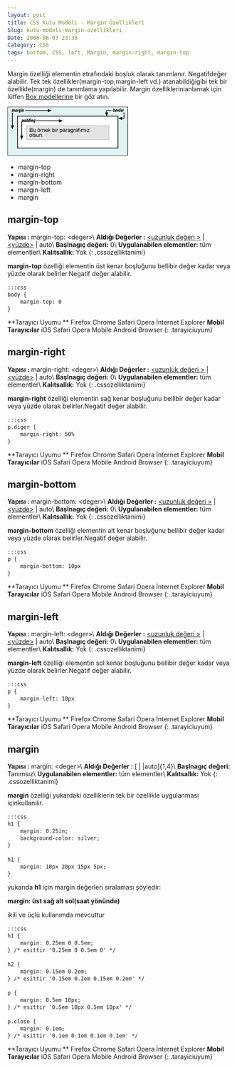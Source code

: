 ```yaml
---
layout: post
title: CSS Kutu Modeli - Margin Özellikleri
Slug: kutu-modeli-margin-ozellikleri
Date: 2006-08-03 23:38
Category: CSS
tags: bottom, CSS, left, Margin, margin-right, margin-top
---
```


Margin özelliği elementin etrafındaki boşluk olarak tanımlanır.
Negatifdeğer alabilir. Tek tek özellikler(margin-top,margin-left vd.)
atanabildiğigibi tek bir özellikle(margin) de tanımlama yapılabilir.
Margin özelliklerinianlamak için lütfen [Box modellerine][] bir göz
atın.

![Kutu Modeli][]

-   margin-top
-   margin-right
-   margin-bottom
-   margin-left
-   margin

## margin-top

**Yapısı :** margin-top: <deger\>\\
**Aldığı Değerler :** [<uzunluk değeri >][] | [<yüzde>][<uzunluk değeri >] | auto\\
**Başlnagıç değeri:** 0\\
**Uygulanabilen elementler:** tüm elementler\\
**Kalıtsallık:** Yok
{: .cssozelliktanimi}

**margin-top** özelliği elementin üst kenar boşluğunu bellibir değer
kadar veya yüzde olarak belirler.Negatif değer alabilir.

	:::css
	body {
		margin-top: 0
	}

**Tarayıcı Uyumu **
Firefox
Chrome
Safari
Opera
İnternet Explorer
**Mobil Tarayıcılar**
iOS Safari
Opera Mobile
Android Browser
{: .tarayiciuyum}

## margin-right

**Yapısı :** margin-right: <deger\>\\
**Aldığı Değerler :** [<uzunluk değeri >][] | [<yüzde>][<uzunluk değeri >] | auto\\
**Başlnagıç değeri:** 0\\
**Uygulanabilen elementler:** tüm elementler\\
**Kalıtsallık:** Yok
{: .cssozelliktanimi}

**margin-right** özelliği elementin sağ kenar boşluğunu bellibir değer
kadar veya yüzde olarak belirler.Negatif değer alabilir.

	:::css
	p.diger {
		margin-right: 50%
	}

**Tarayıcı Uyumu **
Firefox
Chrome
Safari
Opera
İnternet Explorer
**Mobil Tarayıcılar**
iOS Safari
Opera Mobile
Android Browser
{: .tarayiciuyum}

## margin-bottom

**Yapısı :** margin-bottom: <deger\>\\
**Aldığı Değerler :** [<uzunluk değeri >][] | [<yüzde>][<uzunluk değeri >] | auto\\
**Başlnagıç değeri:** 0\\
**Uygulanabilen elementler:** tüm elementler\\
**Kalıtsallık:** Yok
{: .cssozelliktanimi}

**margin-bottom** özelliği elementin alt kenar boşluğunu bellibir değer
kadar veya yüzde olarak belirler.Negatif değer alabilir.

	:::css
	p {
		margin-bottom: 10px
	}

**Tarayıcı Uyumu **
Firefox
Chrome
Safari
Opera
İnternet Explorer
**Mobil Tarayıcılar**
iOS Safari
Opera Mobile
Android Browser
{: .tarayiciuyum}

## margin-left

**Yapısı :** margin-left: <deger\>\\
**Aldığı Değerler :** [<uzunluk değeri >][] | [<yüzde>][<uzunluk değeri >] | auto\\
**Başlnagıç değeri:** 0\\
**Uygulanabilen elementler:** tüm elementler\\
**Kalıtsallık:** Yok
{: .cssozelliktanimi}

**margin-left** özelliği elementin sol kenar boşluğunu bellibir değer
kadar veya yüzde olarak belirler.Negatif değer alabilir.

	:::css
	p {
		margin-left: 10px
	}


**Tarayıcı Uyumu **
Firefox
Chrome
Safari
Opera
İnternet Explorer
**Mobil Tarayıcılar**
iOS Safari
Opera Mobile
Android Browser
{: .tarayiciuyum}

## margin

**Yapısı :** margin: <deger\>\\
**Aldığı Değerler :** [[<percentage>][] | [<length>][<percentage>] |auto]{1,4}\\
**Başlnagıç değeri:** Tanımsız\\
**Uygulanabilen elementler:** tüm elementler\\
**Kalıtsallık:** Yok
{: .cssozelliktanimi}

**margin** özelliği yukardaki özelliklerin tek bir özellikle uygulanması
içinkullanılır.

	:::css
	h1 {
		margin: 0.25in;
		background-color: silver;
	}

	h1 {
		margin: 10px 20px 15px 5px;
	}

yukarıda **h1** için margin değerleri sıralaması şöyledir:

**margin: üst sağ alt sol(saat yönünde)**

ikili ve üçlü kullanımda mevcuttur

	:::css
	h1 {
		margin: 0.25em 0 0.5em;
	} /* esittir '0.25em 0 0.5em 0' */

	h2 {
		margin: 0.15em 0.2em;
	} /* esittir '0.15em 0.2em 0.15em 0.2em' */

	p {
		margin: 0.5em 10px;
	} /* esittir '0.5em 10px 0.5em 10px' */

	p.close {
		margin: 0.1em;
	} /* esittir '0.1em 0.1em 0.1em 0.1em' */

**Tarayıcı Uyumu **
Firefox
Chrome
Safari
Opera
İnternet Explorer
**Mobil Tarayıcılar**
iOS Safari
Opera Mobile
Android Browser
{: .tarayiciuyum}

  [Box modellerine]: http://www.fatihhayrioglu.com/?p=13
  [Kutu Modeli]: /images/basit_boxmodel.gif
  [<uzunluk değeri >]: http://www.fatihhayrioglu.com/?p=95
  [<percentage>]: #
